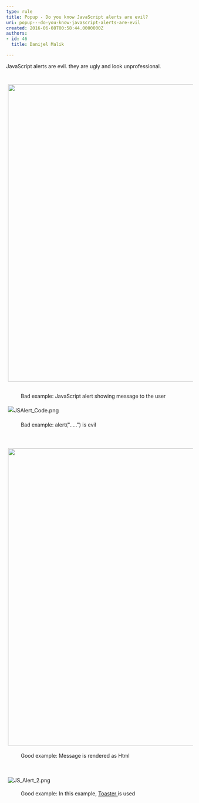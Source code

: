 ```yaml
---
type: rule
title: Popup - Do you know JavaScript alerts are evil?
uri: popup---do-you-know-javascript-alerts-are-evil
created: 2016-06-08T00:58:44.0000000Z
authors:
- id: 46
  title: Danijel Malik

---
```




<span class='intro'> ​​​JavaScript alerts are&#160;evil. they are ugly and look&#160;unprofessional. </span>

<p><span style="font-size&#58;10.8px;"><span style="font-size&#58;10.8pt;display&#58;none;"></span><br></span></p><p><span style="font-size&#58;14.4px;line-height&#58;23.04px;"><img src="/SiteAssets/do-you-use-javascript-alert/JS_Alert.png" alt="" style="margin&#58;0px 5px;width&#58;808px;" /></span>&#160;<span style="color&#58;#555555;font-size&#58;0.9rem;font-weight&#58;bold;line-height&#58;1.5em;"> </span></p><dd class="ssw15-rteElement-FigureBad">B​​​ad example&#58; JavaScript alert showing message to the user</dd><p><span style="font-size&#58;14.4px;line-height&#58;23.04px;"> </span></p><p><span style="font-size&#58;14.4px;line-height&#58;23.04px;"><img src="/SiteAssets/do-you-use-javascript-alert/JSAlert_Code.png" alt="JSAlert_Code.png" style="margin&#58;5px;" /><br></span></p><dd class="ssw15-rteElement-FigureBad">Bad example&#58; alert(&quot;.....&quot;) is evil </dd><p><span style="font-size&#58;14.4px;line-height&#58;23.04px;"><br></span></p><p><span style="font-size&#58;14.4px;line-height&#58;23.04px;"><img src="/SiteAssets/do-you-use-javascript-alert/Toastr_Alert.png" alt="" style="margin&#58;5px;width&#58;808px;" /><br></span></p><dd class="ssw15-rteElement-FigureGood">Good example&#58; Message is rendered as Html</dd><p class="ssw15-rteElement-P"><br></p><p class="ssw15-rteElement-P"><img src="/SiteAssets/do-you-use-javascript-alert/JS_Alert_2.png" alt="JS_Alert_2.png" style="margin&#58;5px;" /><br></p><dd class="ssw15-rteElement-FigureGood">Good example&#58; In this example,&#160;<a href="https&#58;//github.com/CodeSeven/toastr">Toaster&#160;</a>is used</dd><p class="ssw15-rteElement-P"><br></p>


